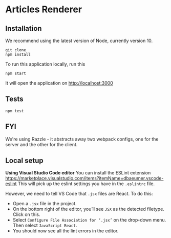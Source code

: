 # Articles Renderer

## Installation

We recommend using the latest version of Node, currently version 10.

```
git clone
npm install
```

To run this application locally, run this
```
npm start
```
It will open the application on [http://localhost:3000](http://localhost:3000)

## Tests 
```
npm test
```

## FYI
We're using Razzle - it abstracts away two webpack configs, one for the server and the other for the client.

## Local setup

**Using Visual Studio Code editor**
You can install the ESLint extension
https://marketplace.visualstudio.com/items?itemName=dbaeumer.vscode-eslint
This will pick up the eslint settings you have in the `.eslintrc` file. 

However, we need to tell VS Code that `.jsx` files are React. To do this:
- Open a `.jsx` file in the project. 
- On the bottom right of the editor, you’ll see `JSX` as the detected filetype. Click on this. 
- Select `Configure File Association for ‘.jsx’` on the drop-down menu. Then select `JavaScript React`. 
- You should now see all the lint errors in the editor. 
